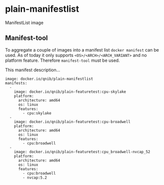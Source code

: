 # plain-manifestlist
ManifestList image

## Manifest-tool

To aggregate a couple of images into a manifest list `docker manifest` can be used. As of today it only supports `<OS>/<ARCH>/<ARCH_VARIANT>` and no platform feature.
Therefore `manifest-tool` must be used.

This manifest description...

```
image: docker.io/qnib/plain-manifestlist
manifests:
  -
    image: docker.io/qnib/plain-featuretest:cpu-skylake
    platform:
      architecture: amd64
      os: linux
      features:
        - cpu:skylake
  -
    image: docker.io/qnib/plain-featuretest:cpu-broadwell
    platform:
      architecture: amd64
      os: linux
      features:
        - cpu:broadwell
  -
    image: docker.io/qnib/plain-featuretest:cpu_broadwell-nvcap_52
    platform:
      architecture: amd64
      os: linux
      features:
        - cpu:broadwell
        - nvcap:5.2
```
